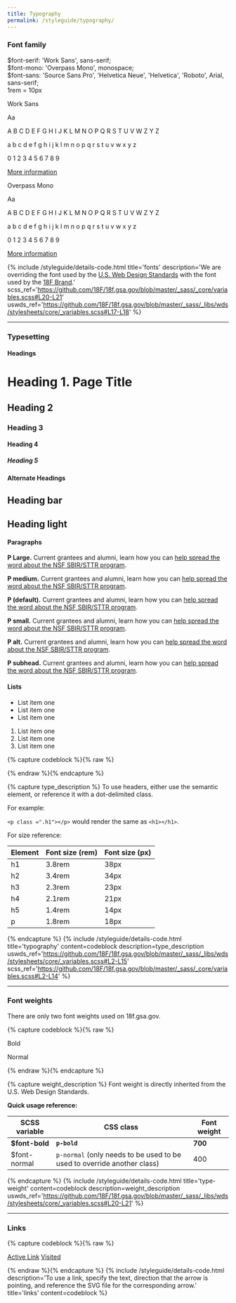 ```yaml
---
title: Typography
permalink: /styleguide/typography/
---
```


### Font family
<section class="usa-grid-full">
  <section class="usa-grid-full">
    <div class="usa-width-two-thirds usa-section">
      <div class="box-base-wrapper">
      $font-serif: 'Work Sans', sans-serif;<br>
      $font-mono: 'Overpass Mono', monospace;<br>
      $font-sans: 'Source Sans Pro', 'Helvetica Neue', 'Helvetica', 'Roboto', Arial, sans-serif;<br>
      </div>
      <div class="box-rem-wrapper" style="">
        <div class="box-rem"></div><span>1rem = 10px</span>
      </div>
    </div>
  </section>
  <div class="usa-width-one-half font-sans">
    <p>Work Sans</p>
    <div class="text-huge"> Aa </div>
    <p>A B C D E F G H I J K L M N O P Q R S T U V W Z Y Z</p>
    <p>a b c d e f g h i j k l m n o p q r s t u v w x y z</p>
    <p>0 1 2 3 4 5 6 7 8 9</p>
    <a href="https://fonts.google.com/specimen/Work+Sans">More information</a>
  </div>
  <div class="usa-width-one-half font-mono">
    <p>Overpass Mono</p>
    <div class="text-huge"> Aa </div>
    <p>A B C D E F G H I J K L M N O P Q R S T U V W Z Y Z</p>
    <p>a b c d e f g h i j k l m n o p q r s t u v w x y z</p>
    <p>0 1 2 3 4 5 6 7 8 9</p>
    <a href="https://fonts.google.com/specimen/Overpass+Mono">More information</a>
  </div>
</section>

{% include /styleguide/details-code.html
   title='fonts'
   description='We are overriding the font used by the [U.S. Web Design Standards](https://standards.usa.gov/components/typography/) with the font used by the [18F Brand](https://pages.18f.gov/brand/typography/).'
   scss_ref='https://github.com/18F/18f.gsa.gov/blob/master/_sass/_core/variables.scss#L20-L21'
   uswds_ref='https://github.com/18F/18f.gsa.gov/blob/master/_sass/_libs/wds/stylesheets/core/_variables.scss#L17-L18'
%}

---

### Typesetting

#### Headings   
<h1 class="page-title">Heading 1. Page Title</h1>
<h2>Heading 2</h2>
<h3>Heading 3</h3>
<h4>Heading 4</h4>
<h5>Heading 5</h5>

#### Alternate Headings

<h2 class="header-top-bar">Heading bar</h2>
<h2 class="header-light">Heading light</h2>


#### Paragraphs
<p class="text-large">
<strong>P Large.</strong> Current grantees and alumni, learn how you can <a href="#">help spread the word about the NSF SBIR/STTR program</a>.
</p>
<p class="text-medium">
<strong>P medium.</strong> Current grantees and alumni, learn how you can <a href="#">help spread the word about the NSF SBIR/STTR program</a>.
</p>
<p>
<strong>P (default).</strong> Current grantees and alumni, learn how you can <a href="#">help spread the word about the NSF SBIR/STTR program</a>.
</p>
<p class="text-small">
<strong>P small.</strong> Current grantees and alumni, learn how you can <a href="#">help spread the word about the NSF SBIR/STTR program</a>.
</p>
<p class="text-alt">
<strong>P alt.</strong> Current grantees and alumni, learn how you can <a href="#">help spread the word about the NSF SBIR/STTR program</a>.
</p>
<p class="p-subhead">
<strong>P subhead.</strong> Current grantees and alumni, learn how you can <a href="#">help spread the word about the NSF SBIR/STTR program</a>.
</p>

#### Lists

<ul>
<li>List item one</li>
<li>List item one</li>
<li>List item one</li>
</ul>
<ol>
<li>List item one</li>
<li>List item one</li>
<li>List item one</li>
</ol>



{% capture codeblock %}{% raw %}

{% endraw %}{% endcapture %}

{% capture type_description %}
To use headers, either use the semantic element, or reference it with a dot-delimited class.

For example:

`<p class =".h1"></p>` would render the same as `<h1></h1>`.

For size reference:

Element | Font size (rem) | Font size (px)
--- | --- | ---
h1 | 3.8rem | 38px
h2 | 3.4rem | 34px
h3 | 2.3rem | 23px
h4 | 2.1rem | 21px
h5 | 1.4rem | 14px
p | 1.8rem | 18px

{% endcapture %}
{% include /styleguide/details-code.html
   title='typography'
   content=codeblock
   description=type_description
   uswds_ref='https://github.com/18F/18f.gsa.gov/blob/master/_sass/_libs/wds/stylesheets/core/_variables.scss#L2-L15'
   scss_ref='https://github.com/18F/18f.gsa.gov/blob/master/_sass/_core/variables.scss#L2-L14'
%}

---

### Font weights

There are only two font weights used on 18f.gsa.gov.

{% capture codeblock %}{% raw %}
<p class="p-bold">Bold</p>
<p>Normal</p>
{% endraw %}{% endcapture %}

{% capture weight_description %}
Font weight is directly inherited from the U.S. Web Design Standards.

**Quick usage reference:**

SCSS variable | CSS class | Font weight
-- | -- | ---
**$font-bold** | **`p-bold`** | **700**
$font-normal | `p-normal` (only needs to be used to be used to override another class) | 400
{% endcapture %}
{% include /styleguide/details-code.html
   title='type-weight'
   content=codeblock
   description=weight_description
   uswds_ref='https://github.com/18F/18f.gsa.gov/blob/master/_sass/_libs/wds/stylesheets/core/_variables.scss#L20-L21'
%}

---

### Links

{% capture codeblock %}{% raw %}
<div class="styleguide-links-section">
  <a href="#">Active Link</a>
  <a href="#" class="visited">Visited</a>
</div>

{% endraw %}{% endcapture %}
{% include /styleguide/details-code.html
   description='To use a link, specify the text, direction that the arrow is pointing, and reference the SVG file for the corresponding arrow.'
   title='links'
   content=codeblock
%}
